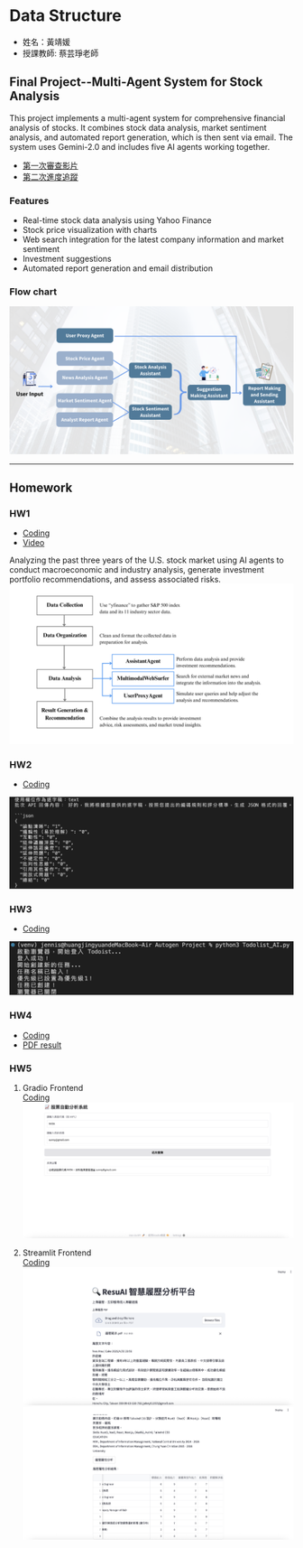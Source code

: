 # Data Structure
* 姓名：黃靖媛
* 授課教師: 蔡芸琤老師

## Final Project--Multi-Agent System for Stock Analysis
This project implements a multi-agent system for comprehensive financial analysis of stocks. It combines stock data analysis, market sentiment analysis, and automated report generation, which is then sent via email. The system uses Gemini-2.0 and includes five AI agents working together.
* [第一次審查影片](https://youtu.be/1bVJAloY4fM)
* [第二次進度追蹤](https://youtu.be/wONMbGkUn_I)

### Features
* Real-time stock data analysis using Yahoo Finance
* Stock price visualization with charts
* Web search integration for the latest company information and market sentiment
* Investment suggestions
* Automated report generation and email distribution

### Flow chart
![圖片名稱](Final_Project/Flow_chart.png)

***

## Homework
### HW1
* [Coding](Autogen_Project/HW1/dataAgent_US_Market.py)
* [Video](https://youtu.be/ZU6N17cdLlE?si=2tqZHwpTqimzu4MO)

Analyzing the past three years of the U.S. stock market using AI agents to conduct macroeconomic and industry analysis, generate investment portfolio recommendations, and assess associated risks.
![圖片名稱](Autogen_Project/HW1/Flow_chart.png)

### HW2
* [Coding](DRai/HW2/Drai_Academic_Discussion.py)

![圖片名稱](DRai/HW2/screenshot.png)

### HW3
* [Coding](Playwright/HW3/Todolist_AI.py)

![圖片名稱](Playwright/HW3/screenshot.png)

### HW4
* [Coding](getPDF/HW4/getPDF_DRai.py)
* [PDF result](getPDF/HW4/DRai_result_PDF.pdf)

### HW5
1. Gradio Frontend   
   [Coding](EMO/HW5-1/App.py)
   ![圖片名稱](EMO/HW5-1/5-1screenshot.png)
   
2.  Streamlit Frontend   
   [Coding](EMO/HW5-2/app.py)
   ![圖片名稱](EMO/HW5-2/5-2-1screenshot.png)
   ![圖片名稱](EMO/HW5-2/5-2-2screenshot.png)

